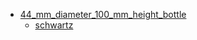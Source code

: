 * [44_mm_diameter_100_mm_height_bottle](44_mm_diameter_100_mm_height_bottle)
  * [schwartz](44_mm_diameter_100_mm_height_bottle/schwartz)
